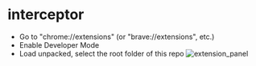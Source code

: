 # interceptor

- Go to "chrome://extensions" (or "brave://extensions", etc.)
- Enable Developer Mode
- Load unpacked, select the root folder of this repo
![extension_panel](https://github.com/user-attachments/assets/e15d7780-10d5-4279-bb3a-3ec487bc96ad)
